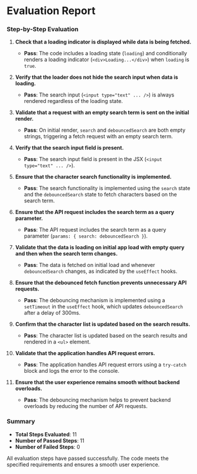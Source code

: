# Evaluation Report

### Step-by-Step Evaluation

1. **Check that a loading indicator is displayed while data is being fetched.**
   - **Pass**: The code includes a loading state (`loading`) and conditionally renders a loading indicator (`<div>Loading...</div>`) when `loading` is `true`.

2. **Verify that the loader does not hide the search input when data is loading.**
   - **Pass**: The search input (`<input type="text" ... />`) is always rendered regardless of the loading state.

3. **Validate that a request with an empty search term is sent on the initial render.**
   - **Pass**: On initial render, `search` and `debouncedSearch` are both empty strings, triggering a fetch request with an empty search term.

4. **Verify that the search input field is present.**
   - **Pass**: The search input field is present in the JSX (`<input type="text" ... />`).

5. **Ensure that the character search functionality is implemented.**
   - **Pass**: The search functionality is implemented using the `search` state and the `debouncedSearch` state to fetch characters based on the search term.

6. **Ensure that the API request includes the search term as a query parameter.**
   - **Pass**: The API request includes the search term as a query parameter (`params: { search: debouncedSearch }`).

7. **Validate that the data is loading on initial app load with empty query and then when the search term changes.**
   - **Pass**: The data is fetched on initial load and whenever `debouncedSearch` changes, as indicated by the `useEffect` hooks.

8. **Ensure that the debounced fetch function prevents unnecessary API requests.**
   - **Pass**: The debouncing mechanism is implemented using a `setTimeout` in the `useEffect` hook, which updates `debouncedSearch` after a delay of 300ms.

9. **Confirm that the character list is updated based on the search results.**
   - **Pass**: The character list is updated based on the search results and rendered in a `<ul>` element.

10. **Validate that the application handles API request errors.**
    - **Pass**: The application handles API request errors using a `try-catch` block and logs the error to the console.

11. **Ensure that the user experience remains smooth without backend overloads.**
    - **Pass**: The debouncing mechanism helps to prevent backend overloads by reducing the number of API requests.

### Summary

- **Total Steps Evaluated**: 11
- **Number of Passed Steps**: 11
- **Number of Failed Steps**: 0

All evaluation steps have passed successfully. The code meets the specified requirements and ensures a smooth user experience.